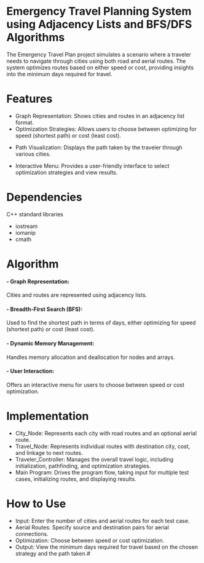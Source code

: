 #  Emergency Travel Planning System using Adjacency Lists and BFS/DFS Algorithms
The Emergency Travel Plan project simulates a scenario where a traveler needs to navigate through cities using both road and aerial routes. The system optimizes routes based on either speed or cost, providing insights into the minimum days required for travel.

# Features
- Graph Representation: Shows cities and routes in an adjacency list format.
- Optimization Strategies: Allows users to choose between optimizing for speed (shortest path) or cost (least cost).
* Path Visualization: Displays the path taken by the traveler through various cities.
- Interactive Menu: Provides a user-friendly interface to select optimization strategies and view results.

# Dependencies
C++ standard libraries 
- iostream
- iomanip
- cmath

# Algorithm
#### - Graph Representation:
Cities and routes are represented using adjacency lists.
#### - Breadth-First Search (BFS): 
Used to find the shortest path in terms of days, either optimizing for speed (shortest path) or cost (least cost).
#### - Dynamic Memory Management: 
Handles memory allocation and deallocation for nodes and arrays.
#### - User Interaction: 
Offers an interactive menu for users to choose between speed or cost optimization.

# Implementation
- City_Node: Represents each city with road routes and an optional aerial route.
- Travel_Node: Represents individual routes with destination city, cost, and linkage to next routes.
- Traveler_Controller: Manages the overall travel logic, including initialization, pathfinding, and optimization strategies.
- Main Program: Drives the program flow, taking input for multiple test cases, initializing routes, and displaying results.

# How to Use
- Input: Enter the number of cities and aerial routes for each test case.
- Aerial Routes: Specify source and destination pairs for aerial connections.
- Optimization: Choose between speed or cost optimization.
- Output: View the minimum days required for travel based on the chosen strategy and the path taken.#
